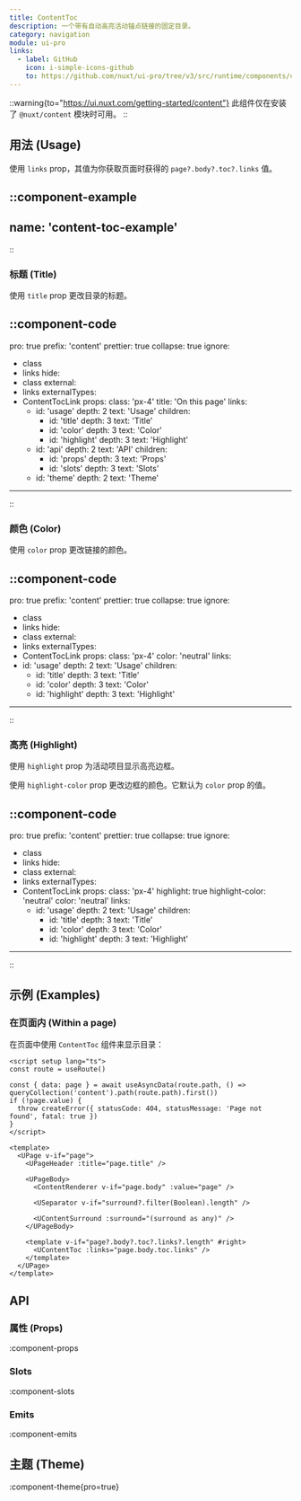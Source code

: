 ```yaml
---
title: ContentToc
description: 一个带有自动高亮活动锚点链接的固定目录。
category: navigation
module: ui-pro
links:
  - label: GitHub
    icon: i-simple-icons-github
    to: https://github.com/nuxt/ui-pro/tree/v3/src/runtime/components/content/ContentToc.vue
---
```


::warning{to="https://ui.nuxt.com/getting-started/content"}
此组件仅在安装了 `@nuxt/content` 模块时可用。
::

## 用法 (Usage)

使用 `links` prop，其值为你获取页面时获得的 `page?.body?.toc?.links` 值。

::component-example
---
name: 'content-toc-example'
---
::

### 标题 (Title)

使用 `title` prop 更改目录的标题。

::component-code
---
pro: true
prefix: 'content'
prettier: true
collapse: true
ignore:
  - class
  - links
hide:
  - class
external:
  - links
externalTypes:
  - ContentTocLink
props:
  class: 'px-4'
  title: 'On this page'
  links:
    - id: 'usage'
      depth: 2
      text: 'Usage'
      children:
        - id: 'title'
          depth: 3
          text: 'Title'
        - id: 'color'
          depth: 3
          text: 'Color'
        - id: 'highlight'
          depth: 3
          text: 'Highlight'
    - id: 'api'
      depth: 2
      text: 'API'
      children:
        - id: 'props'
          depth: 3
          text: 'Props'
        - id: 'slots'
          depth: 3
          text: 'Slots'
    - id: 'theme'
      depth: 2
      text: 'Theme'
---
::

### 颜色 (Color)

使用 `color` prop 更改链接的颜色。

::component-code
---
pro: true
prefix: 'content'
prettier: true
collapse: true
ignore:
  - class
  - links
hide:
  - class
external:
  - links
externalTypes:
  - ContentTocLink
props:
  class: 'px-4'
  color: 'neutral'
  links:
  - id: 'usage'
    depth: 2
    text: 'Usage'
    children:
    - id: 'title'
      depth: 3
      text: 'Title'
    - id: 'color'
      depth: 3
      text: 'Color'
    - id: 'highlight'
      depth: 3
      text: 'Highlight'
---
::

### 高亮 (Highlight)

使用 `highlight` prop 为活动项目显示高亮边框。

使用 `highlight-color` prop 更改边框的颜色。它默认为 `color` prop 的值。

::component-code
---
pro: true
prefix: 'content'
prettier: true
collapse: true
ignore:
  - class
  - links
hide:
  - class
external:
  - links
externalTypes:
  - ContentTocLink
props:
  class: 'px-4'
  highlight: true
  highlight-color: 'neutral'
  color: 'neutral'
  links:
    - id: 'usage'
      depth: 2
      text: 'Usage'
      children:
      - id: 'title'
        depth: 3
        text: 'Title'
      - id: 'color'
        depth: 3
        text: 'Color'
      - id: 'highlight'
        depth: 3
        text: 'Highlight'
---
::

## 示例 (Examples)

### 在页面内 (Within a page)

在页面中使用 `ContentToc` 组件来显示目录：

```vue [pages/[...slug].vue]
<script setup lang="ts">
const route = useRoute()

const { data: page } = await useAsyncData(route.path, () => queryCollection('content').path(route.path).first())
if (!page.value) {
  throw createError({ statusCode: 404, statusMessage: 'Page not found', fatal: true })
}
</script>

<template>
  <UPage v-if="page">
    <UPageHeader :title="page.title" />

    <UPageBody>
      <ContentRenderer v-if="page.body" :value="page" />

      <USeparator v-if="surround?.filter(Boolean).length" />

      <UContentSurround :surround="(surround as any)" />
    </UPageBody>

    <template v-if="page?.body?.toc?.links?.length" #right>
      <UContentToc :links="page.body.toc.links" />
    </template>
  </UPage>
</template>
```

## API

### 属性 (Props)

:component-props

### Slots

:component-slots

### Emits

:component-emits

## 主题 (Theme)

:component-theme{pro=true}

